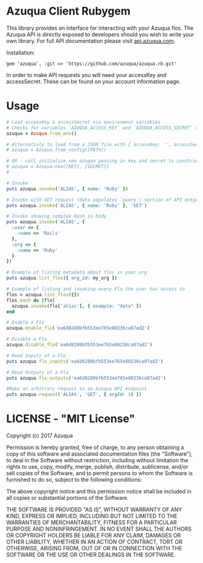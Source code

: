# Azuqua Client Rubygem

This library provides an interface for interacting with your Azuqua flos.
The Azuqua API is directly exposed to developers should you wish to write your own library.
For full API documentation please visit <a href="https://api.azuqua.com">api.azuqua.com</a>.

Installation:
```
gem 'azuqua', :git => 'https://github.com/azuqua/azuqua.rb.git'
```

In order to make API requests you will need your accessKey and accessSecret.
These can be found on your account information page. 

# Usage

```ruby
# Load accessKey & accessSecret via environment variables
# Checks for variables `AZUQUA_ACCESS_KEY` and `AZUQUA_ACCESS_SECRET` respectivly
azuqua = Azuqua.from_env()

# Alternativly to load from a JSON file with { accessKey: '', accessSecret: '' }
# azuqua = Azuqua.from_config([PATH])

# OR - call initialize new azuqua passing in key and secret to constructor
# azuqua = Azuqua.new([KEY], [SECRET])
#

# Invoke 
puts azuqua.invoke('ALIAS', { name: 'Ruby' })

# Invoke with GET request (data populates `query`) section of API entpoint Flo
puts azuqua.invoke('ALIAS', { name: 'Ruby' }, 'GET')

# Invoke showing complex Hash in body
puts azuqua.invoke('ALIAS', {
  :user => {
    :name => 'Rails'
  },
  :org => {
    :name => 'Ruby'
  }
})

# Example of listing metadata about flos in your org
puts azuqua.list_flos({ org_id: my_org })

# Example of listing and invoking every Flo the user has access to
flos = azuqua.list_flos({})
flos.each do |flo|
  azuqua.invoke(flo['alias'], { example: "data" })
end

# Enable a Flo
azuqua.enable_flo('ea6d8280bfb553ee765e80236ca07ad2')

# Disable a Flo
azuqua.disable_flo('ea6d8280bfb553ee765e80236ca07ad2')

# Read Inputs of a Flo
puts azuqua.flo_inputs('ea6d8280bfb553ee765e80236ca07ad2')

# Read Outputs of a Flo
puts azuqua.flo_outputs('ea6d8280bfb553ee765e80236ca07ad2')

#Make an arbitrary request to an Azuqua API endpoint
puts azuqua.request('ALIAS', 'GET', { orgId: 18 })
```

# LICENSE - "MIT License"
Copyright (c) 2017 Azuqua

Permission is hereby granted, free of charge, to any person obtaining a copy
of this software and associated documentation files (the "Software"), to deal
in the Software without restriction, including without limitation the rights
to use, copy, modify, merge, publish, distribute, sublicense, and/or sell
copies of the Software, and to permit persons to whom the Software is
furnished to do so, subject to the following conditions:

The above copyright notice and this permission notice shall be included in
all copies or substantial portions of the Software.

THE SOFTWARE IS PROVIDED "AS IS", WITHOUT WARRANTY OF ANY KIND, EXPRESS OR
IMPLIED, INCLUDING BUT NOT LIMITED TO THE WARRANTIES OF MERCHANTABILITY,
FITNESS FOR A PARTICULAR PURPOSE AND NONINFRINGEMENT. IN NO EVENT SHALL THE
AUTHORS OR COPYRIGHT HOLDERS BE LIABLE FOR ANY CLAIM, DAMAGES OR OTHER
LIABILITY, WHETHER IN AN ACTION OF CONTRACT, TORT OR OTHERWISE, ARISING FROM,
OUT OF OR IN CONNECTION WITH THE SOFTWARE OR THE USE OR OTHER DEALINGS IN
THE SOFTWARE.
